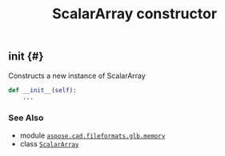 ﻿---
title: ScalarArray constructor
second_title: Aspose.CAD for Python via .NET API References
description: 
type: docs
weight: 10
url: /python-net/aspose.cad.fileformats.glb.memory/scalararray/__init__/
is_root: false
---

## __init__ {#}

Constructs a new instance of ScalarArray



```python
def __init__(self):
    ...
```





### See Also
* module [`aspose.cad.fileformats.glb.memory`](../../)
* class [`ScalarArray`](/cad/python-net/aspose.cad.fileformats.glb.memory/scalararray)
